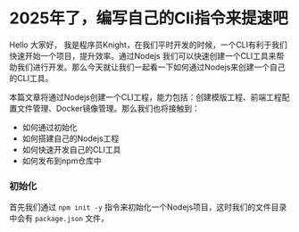 # 2025年了，编写自己的Cli指令来提速吧

Hello 大家好， 我是程序员Knight，在我们平时开发的时候，一个CLI有利于我们快速开始一个项目，提升效率。通过Nodejs 我们可以快速创建一个CLI工具来帮助我们进行开发。那么今天就让我们一起看一下如何通过Nodejs来创建一个自己的CLI工具。

本篇文章将通过Nodejs创建一个CLI工程，能力包括：创建模版工程、前端工程配置文件管理、Docker镜像管理。那么我们也将接触到：
- 如何通过初始化
- 如何搭建自己的Nodejs工程
- 如何快速开发自己的CLI工具
- 如何发布到npm仓库中

### 初始化
首先我们通过 `npm init -y` 指令来初始化一个Nodejs项目，这时我们的文件目录中会有 `package.json` 文件，




